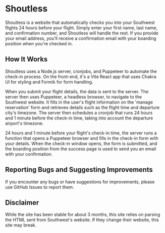 # Shoutless
Shoutless is a website that automatically checks you into your Southwest flights 24 hours before your flight. Simply enter your first name, last name, and confirmation number, and Shoutless will handle the rest. If you provide your email address, you'll receive a confirmation email with your boarding position when you're checked in.

## How It Works
Shoutless uses a Node.js server, cronjobs, and Puppeteer to automate the check-in process. On the front-end, it's a Vite React app that uses Chakra UI for styling and Formik for form handling.

When you submit your flight details, the data is sent to the server. The server then uses Puppeteer, a headless browser, to navigate to the Southwest website. It fills in the user's flight information on the 'manage reservation' form and retrieves details such as the flight time and departure city's timezone. The server then schedules a cronjob that runs 24 hours and 1 minute before the check-in time, taking into account the departure airport's timezone.

24 hours and 1 minute before your flight's check-in time, the server runs a function that opens a Puppeteer browser and fills in the check-in form with your details. When the check-in window opens, the form is submitted, and the boarding position from the success page is used to send you an email with your confirmation.

## Reporting Bugs and Suggesting Improvements
If you encounter any bugs or have suggestions for improvements, please use GitHub Issues to report them.

## Disclaimer
While the site has been stable for about 3 months, this site relies on parsing the HTML sent from Southwest's website. If they change their website, this site may break.